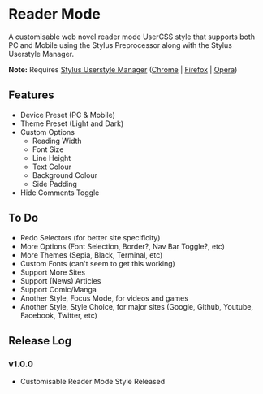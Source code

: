 # Reader Mode

A customisable web novel reader mode UserCSS style that supports both PC and Mobile using the Stylus Preprocessor along with the Stylus Userstyle Manager.

**Note:** Requires [Stylus Userstyle Manager](https://github.com/openstyles/stylus) ([Chrome](https://chrome.google.com/webstore/detail/stylus/clngdbkpkpeebahjckkjfobafhncgmne) | [Firefox](https://addons.mozilla.org/firefox/addon/styl-us/) | [Opera](https://addons.opera.com/extensions/details/stylus/))

## Features
- Device Preset (PC & Mobile)
- Theme Preset (Light and Dark)
- Custom Options
    - Reading Width
    - Font Size
    - Line Height
    - Text Colour
    - Background Colour
    - Side Padding
- Hide Comments Toggle

## To Do
- Redo Selectors (for better site specificity)
- More Options (Font Selection, Border?, Nav Bar Toggle?, etc)
- More Themes (Sepia, Black, Terminal, etc)
- Custom Fonts (can't seem to get this working)
- Support More Sites
- Support (News) Articles
- Support Comic/Manga
- Another Style, Focus Mode, for videos and games
- Another Style, Style Choice, for major sites (Google, Github, Youtube, Facebook, Twitter, etc)

## Release Log

### v1.0.0
- Customisable Reader Mode Style Released